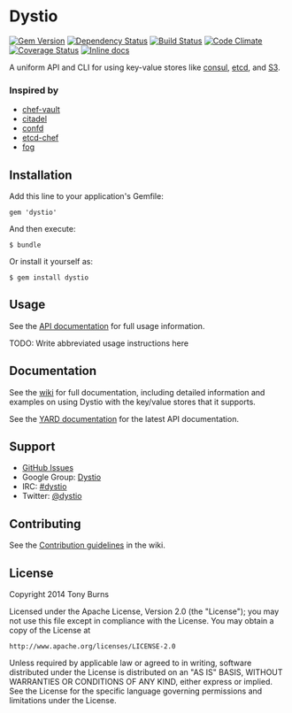 # Dystio

[![Gem Version](https://badge.fury.io/rb/dystio.svg)](http://badge.fury.io/rb/dystio)
[![Dependency Status](https://gemnasium.com/dystio/dystio.svg)](https://gemnasium.com/dystio/dystio)
[![Build Status](https://travis-ci.org/dystio/dystio.svg?branch=master)](https://travis-ci.org/dystio/dystio)
[![Code Climate](https://img.shields.io/codeclimate/github/dystio/dystio.svg)](https://codeclimate.com/github/dystio/dystio)
[![Coverage Status](https://img.shields.io/coveralls/dystio/dystio.svg)](https://coveralls.io/r/dystio/dystio?branch=master)
[![Inline docs](http://inch-ci.org/github/dystio/dystio.svg)](http://inch-ci.org/github/dystio/dystio)

A uniform API and CLI for using key-value stores like [consul][consul], [etcd][etcd], and [S3][s3].

[consul]: http://www.consul.io/
[etcd]: https://github.com/coreos/etcd
[s3]: http://aws.amazon.com/s3/

### Inspired by

* [chef-vault](https://github.com/Nordstrom/chef-vault)
* [citadel](https://github.com/poise/citadel)
* [confd](https://github.com/kelseyhightower/confd)
* [etcd-chef](https://github.com/coderanger/etcd-chef)
* [fog](https://github.com/fog/fog)

## Installation

Add this line to your application's Gemfile:

    gem 'dystio'

And then execute:

    $ bundle

Or install it yourself as:

    $ gem install dystio

## Usage

See the [API documentation](https://github.com/dystio/dystio/wiki/API) for full usage information.

TODO: Write abbreviated usage instructions here

## Documentation

See the [wiki](https://github.com/dystio/dystio/wiki) for full documentation, including detailed information and examples on using Dystio with the key/value stores that it supports.

See the [YARD documentation](http://rdoc.info/github/dystio/dystio) for the latest API documentation.

## Support

* [GitHub Issues](https://github.com/dystio/dystio/issues)
* Google Group: [Dystio](https://groups.google.com/forum/#!forum/dystio)
* IRC: [#dystio](irc://chat.freenode.net/dystio)
* Twitter: [@dystio](https://twitter.com/dystio)

## Contributing

See the [Contribution guidelines](https://github.com/dystio/dystio/wiki/Development#contributing) in the wiki.

## License

Copyright 2014 Tony Burns

Licensed under the Apache License, Version 2.0 (the "License");
you may not use this file except in compliance with the License.
You may obtain a copy of the License at

    http://www.apache.org/licenses/LICENSE-2.0

Unless required by applicable law or agreed to in writing, software
distributed under the License is distributed on an "AS IS" BASIS,
WITHOUT WARRANTIES OR CONDITIONS OF ANY KIND, either express or implied.
See the License for the specific language governing permissions and
limitations under the License.
